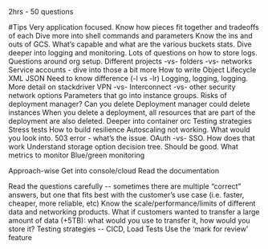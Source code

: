 2hrs - 50 questions

#Tips
Very application focused. Know how pieces fit together and tradeoffs of each
Dive more into shell commands and parameters
Know the ins and outs of GCS. What’s capable and what are the various buckets stats.
Dive deeper into logging and monitoring. Lots of questions on how to store logs.
Questions around org setup. Different projects -vs- folders -vs- networks
Service accounts - dive into those a bit more
How to write Object Lifecycle
XML
JSON
Need to know difference (-l vs -lr)
Logging, logging, logging. More detail on stackdriver
VPN -vs- Interconnect -vs- other security network options
Parameters that go into instance groups.
Risks of deployment manager? Can you delete
Deployment manager could delete instances
When you delete a deployment, all resources that are part of the deployment are also deleted.
Deeper into container orc
Testing strategies
Stress tests
How to build resilience 
Autoscaling not working. What would you look into. 503 error - what’s the issue.
OAuth -vs- SSO. How does that work
Understand storage option decision tree. Should be good.
What metrics to monitor
Blue/green monitoring

Approach-wise
Get into console/cloud
Read the documentation

Read the questions carefully -- sometimes there are multiple “correct” answers, but one that fits best with the customer’s use case (i.e. faster, cheaper, more reliable, etc)
Know the scale/performance/limits of different data and networking products. What if customers wanted to transfer a large amount of data (+5TB): what would you use to transfer it, how would you store it?
Testing strategies -- CICD, Load Tests
Use the ‘mark for review’ feature
